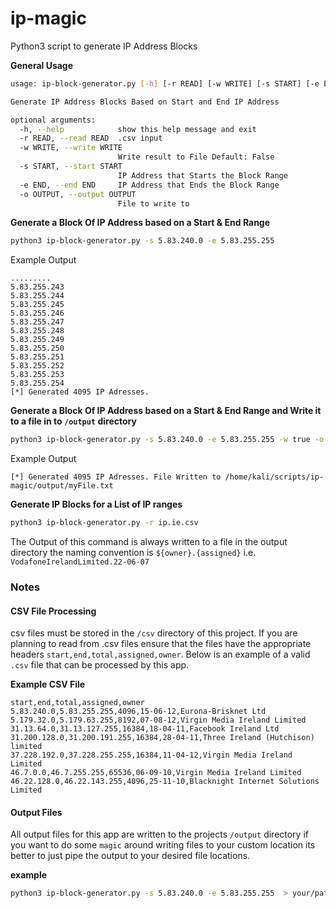 # ip-magic
Python3 script to generate IP Address Blocks 


**General Usage**

```bash
usage: ip-block-generator.py [-h] [-r READ] [-w WRITE] [-s START] [-e END] [-o OUTPUT]

Generate IP Address Blocks Based on Start and End IP Address

optional arguments:
  -h, --help            show this help message and exit
  -r READ, --read READ  .csv input
  -w WRITE, --write WRITE
                        Write result to File Default: False
  -s START, --start START
                        IP Address that Starts the Block Range
  -e END, --end END     IP Address that Ends the Block Range
  -o OUTPUT, --output OUTPUT
                        File to write to
```

**Generate a Block Of IP Address based on a Start & End Range**

```bash
python3 ip-block-generator.py -s 5.83.240.0 -e 5.83.255.255  
```

Example Output
```
.........
5.83.255.243
5.83.255.244
5.83.255.245
5.83.255.246
5.83.255.247
5.83.255.248
5.83.255.249
5.83.255.250
5.83.255.251
5.83.255.252
5.83.255.253
5.83.255.254
[*] Generated 4095 IP Adresses.

```

**Generate a Block Of IP Address based on a Start & End Range and Write it to a file in to ``/output`` directory**

```bash
python3 ip-block-generator.py -s 5.83.240.0 -e 5.83.255.255 -w true -o myFile.txt 


```

Example Output
```
[*] Generated 4095 IP Adresses. File Written to /home/kali/scripts/ip-magic/output/myFile.txt

```


**Generate IP Blocks for a List of IP ranges**

```bash
python3 ip-block-generator.py -r ip.ie.csv   

```
The Output of this command is always written to a file in the output directory the naming convention is ```${owner}.{assigned}``` i.e. ```VodafoneIrelandLimited.22-06-07``` 


### Notes


#### CSV File Processing 

csv files must be stored in the ```/csv``` directory of this project. If you are planning to read from .csv files
ensure that the files have the appropriate headers ```start,end,total,assigned,owner```. Below is an example of a valid ```.csv``` file that can be processed by this app. 

**Example CSV File**

```csv
start,end,total,assigned,owner
5.83.240.0,5.83.255.255,4096,15-06-12,Eurona-Brisknet Ltd
5.179.32.0,5.179.63.255,8192,07-08-12,Virgin Media Ireland Limited
31.13.64.0,31.13.127.255,16384,18-04-11,Facebook Ireland Ltd
31.200.128.0,31.200.191.255,16384,28-04-11,Three Ireland (Hutchison) limited
37.228.192.0,37.228.255.255,16384,11-04-12,Virgin Media Ireland Limited
46.7.0.0,46.7.255.255,65536,06-09-10,Virgin Media Ireland Limited
46.22.128.0,46.22.143.255,4096,25-11-10,Blacknight Internet Solutions Limited
```


#### Output Files

All output files for this app are written to the projects ```/output``` directory if you want to do some ```magic``` around 
writing files to your custom location its better to just pipe the output to your desired file locations.   

**example**

```bash
python3 ip-block-generator.py -s 5.83.240.0 -e 5.83.255.255  > your/path/way/to/the/file/file.name

```
